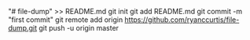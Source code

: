 "# file-dump" >> README.md
git init
git add README.md
git commit -m "first commit"
git remote add origin https://github.com/ryanccurtis/file-dump.git
git push -u origin master
